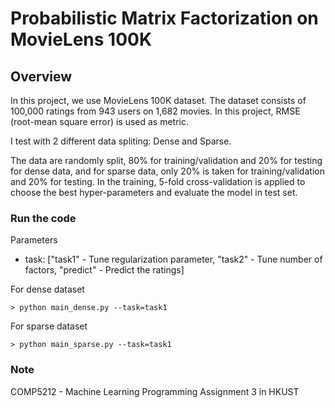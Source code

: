 # Probabilistic Matrix Factorization on MovieLens 100K

## Overview
In this project, we use MovieLens 100K dataset. The dataset consists of 100,000 ratings from 943 users on 1,682 movies. In this project, RMSE (root-mean square error) is used as metric. 

I test with 2 different data spliting: Dense and Sparse. 

The data are randomly split, 80% for training/validation and 20% for testing for dense data, and for sparse data, only 20% is taken for training/validation and 20% for testing. In the training, 5-fold cross-validation is applied to choose the best hyper-parameters and evaluate the model in test set.

### Run the code
Parameters 
- task: ["task1" - Tune regularization parameter, "task2" - Tune number of factors, "predict" - Predict the ratings]

For dense dataset
```
> python main_dense.py --task=task1
```

For sparse dataset
```
> python main_sparse.py --task=task1
```

### Note

COMP5212 - Machine Learning Programming Assignment 3 in HKUST
